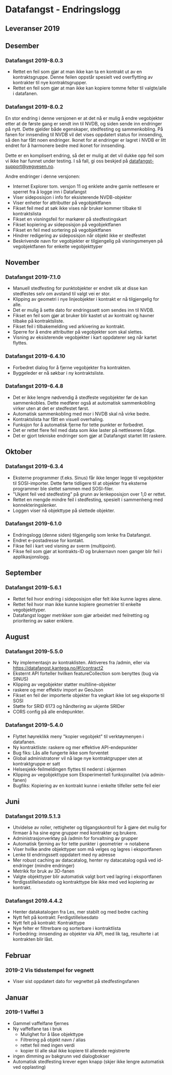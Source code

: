 # Datafangst - Endringslogg
## Leveranser 2019

## Desember

### Datafangst 2019-8.0.3

* Rettet en feil som gjør at man ikke kan ta en kontrakt ut av en
  kontraktsgruppe. Denne feilen oppstår spesielt ved overflytting av kontrakter
  til nye kontraktsgrupper.
* Rettet en feil som gjør at man ikke kan kopiere tomme felter til valgte/alle
  i datafanen.

### Datafangst 2019-8.0.2

En stor endring i denne versjonen er at det nå er mulig å endre vegobjekter etter at de første gang er sendt inn til 
NVDB, og siden sende inn endringer på nytt. Dette gjelder både egenskaper, stedfesting og sammenkobling. På fanen for
innsending til NVDB vil det vises oppdatert status for innsending, så den har fått noen endringer. Ikonet for at 
endringer er lagret i NVDB er litt endret for å harmonere bedre med ikonet for innsending. 

Dette er en komplisert endring, så det er mulig at det vil dukke opp feil som vi ikke har funnet under testing.
I så fall, gi oss beskjed på datafangst-support@vegvesen.no.

Andre endringer i denne versjonen:
* Internet Explorer tom. versjon 11 og enklete andre gamle nettlesere er sperret fra å logge inn i Datafangst
* Viser sideposisjon i info for eksisterende NVDB-objekter
* Viser enheter for attributter på vegobjektfanen
* Fikset feil med at søk ikke vises når bruker kommer tilbake til kontraktslista
* Fikset en visningsfeil for markører på stedfestingskart
* Fikset kopiering av sideposisjon på vegobjektfanen
* Fikset en feil med sortering på vegobjektfanen
* Hindrer redigering av sideposisjon når objekt ikke er stedfestet
* Beskrivende navn for vegobjekter er tilgjengelig på visningsmenyen på vegobjektfanen for enkelte vegobjekttyper


## November

### Datafangst 2019-7.1.0
* Manuell stedfesting for punktobjekter er endret slik at disse kan stedfestes selv om avstand til valgt vei er stor.
* Klipping av geometri i nye linjeobjekter i kontrakt er nå tilgjengelig for alle.
* Det er mulig å sette dato for endringssett som sendes inn til NVDB.
* Fikset en feil som gjør at bruker blir kastet ut av kontrakt og havner tilbake på kontraktsliste.
* Fikset feil i tilbakemelding ved arkivering av kontrakt.
* Sperre for å endre attributter på vegobjekter som skal slettes.
* Visning av eksisterende vegobjekter i kart oppdaterer seg når kartet flyttes.

### Datafangst 2019-6.4.10
* Forbedret dialog for å fjerne vegobjekter fra kontrakten.
* Byggeleder er nå søkbar i ny kontraktsliste.

### Datafangst 2019-6.4.8
* Det er ikke lengre nødvendig å stedfeste vegobjekter før de kan sammenkobles. Dette medfører også at automatisk sammenkobling virker uten at det er stedfestet først.
* Automatisk sammenkobling med mor i NVDB skal nå virke bedre.
* Kontraktslista har fått en visuell overhaling.
* Funksjon for å automatisk fjerne for tette punkter er forbedret.
* Det er rettet flere feil med data som ikke laster på nettleseren Edge.
* Det er gjort tekniske endringer som gjør at Datafangst startet litt raskere.

## Oktober

### Datafangst 2019-6.3.4
* Eksterne programmer (f.eks. Sinus) får ikke lenger legge til vegobjekter til
  SOSI-importer. Dette førte tidligere til at objekter fra eksterne programmer
  ble slettet sammen med SOSI-filer.
* "Ukjent feil ved stedfesting" på grunn av lenkeposisjon over 1,0 er rettet.
* Rettet en mengde mindre feil i stedfesting, spesielt i sammenheng med
  konnekteringslenker.
* Loggen viser nå objekttype på slettede objekter.

### Datafangst 2019-6.1.0
* Endringslogg (denne siden) tilgjengelig som lenke fra Datafangst.
* Endret e-postadresse for kontakt.
* Fikse feil i kart ved visning av sverm (multipoint).
* Fikse feil som gjør at kontrakts-ID og brukernavn noen ganger blir feil i applikasjonslogg.

## September

### Datafangst 2019-5.6.1
* Rettet feil hvor endring i sideposisjon eller felt ikke kunne lagres alene.
* Rettet feil hvor man ikke kunne kopiere geometrier til enkelte vegobjekttyper.
* Datafangst logger metrikker som gjør arbeidet med feilretting og prioritering av saker enklere.

## August

### Datafangst 2019-5.5.0
*	Ny implementasjn av kontraklisten. Aktiveres fra /admin, eller via https://datafangst.kantega.no/#!/contract2
*	Eksternt API forteller hvilken featureCollection som benyttes (bug via SINUS)
*	Klipping av vegobjekter støtter multiline-objekter
*	raskere og mer effektiv import av GeoJson
*	Fikset en feil der importerte objekter fra vegkart ikke lot seg eksporte til SOSI
*	Støtte for SRID 6173 og håndtering av ukjente SRIDer
*	CORS config på alle endepunkter.

### Datafangst 2019-5.4.0
*	Flyttet høyreklikk meny "kopier vegobjekt" til verktøymenyen i datafanen.
*	Ny kontraktliste: raskere og mer effektive API-endepunkter
*	Bug fiks: Lås alle fungerte ikke som forventet
*	Global administratorer vil nå lage nye kontraktgrupper uten at kontraktgruppe er satt
*	Helsesjekk-feilmeldingen flyttes til nederst i skjermen
*	Klipping av vegobjekttype som Eksperimentell funksjonalitet (via admin-fanen)
*	Bugfiks: Kopiering av en kontrakt kunne i enkelte tilfeller sette feil eier


## Juni

### Datafangst 2019.5.1.3
*	Utvidelse av roller, rettigheter og tilgangskontroll for å gjøre det mulig for firmaer å ha sine egne grupper med kontrakter og brukere.
*	Administrasjonverktøy på /admin for forvaltning av grupper
*	Automatisk fjerning av for tette punkter i geometrier -> notabene
*	Viser hvilke andre objekttyper som må velges og lagres i eksportfanen
*	Lenke til endringssett oppdatert med ny adresse
*	Mer robust caching av datacatalog, henter ny datacatalog også ved id-endringer (mindre endringer)
*	Metrikk for bruk av 3D-fanen
*	Valgte objekttyper blir automatisk valgt bort ved lagring i eksportfanen
*	ferdigsstillelsesdato og kontrakttype ble ikke med ved kopiering av kontrakt.

### Datafangst 2019.4.4.2
*	Henter datakatalogen fra Les, mer stabilt og med bedre caching
*	Nytt felt på kontrakt: Ferdigstillelsesdato
*	Nytt felt på kontrakt: Kontrakttype
*	Nye felter er filtrerbare og sorterbare i kontraktlista
*	Forbedring: innsending av objekter via API, med lik tag, resulterte i at kontrakten blir låst.

## Februar

### 2019-2 Vis tidsstempel for vegnett
* Viser sist oppdatert dato for vegnettet på stedfestingsfanen

## Januar

### 2019-1 Vaffel 3
* Gammel vaffelfane fjernes
* Ny vaffelfane tas i bruk
  * Mulighet for å låse objekttype
  * Filtrering på objekt navn / alias
  * rettet feil med ingen verdi
  * kopier til alle skal ikke kopiere til allerede registrerte
* ingen dimming av bakgrunn ved dialogbokser
* Automatisk stedfesting krever egen knapp (skjer ikke lengre automatisk ved opplasting)
